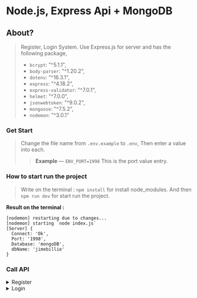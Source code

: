 # Node.js, Express Api + MongoDB

## About?

> Register, Login System. Use Express.js for server and has the following package,
> - ```bcrypt```: "^5.1.1",
> - ```body-parser```: "^1.20.2",
> - ```dotenv```: "^16.3.1",
> - ```express```: "^4.18.2",
> - ```express-validator```: "^7.0.1",
> - ```helmet```: "^7.0.0",
> - ```jsonwebtoken```: "^9.0.2",
> - ```mongoose```: "^7.5.2",
> - ```nodemon```: "^3.0.1"

### Get Start
> Change the file name from ```.env.example``` to ```.env```, Then enter a value into each.
> > **Example** — ```ENV_PORT=1998``` This is the port value entry.

### How to start run the project
> Write on the terminal : ```npm install``` for install node_modules. And then ```npm run dev``` for start run the project.

**Result on the terminal :**
```terminal
[nodemon] restarting due to changes...
[nodemon] starting `node index.js`
[Server] {
  Connect: 'Ok',
  Port: '1998',
  Database: 'mongoDB',
  dbName: 'jimebillie'
}
```

### Call API

<details>
  <summary>Register</summary>

  >
    >```url :``` http://localhost:1998/api/v1/register <br>
    >``` method :``` POST <br>
    >``` body key :``` username, password, name, lastname, email
</details>

<details>
  <summary>Login</summary>
  
  >
    >```url :``` http://localhost:1998/api/v1/login <br>
    >``` method :``` POST <br>
    >``` body key :``` username, password
</details>



